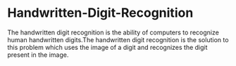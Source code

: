 # Handwritten-Digit-Recognition
The handwritten digit recognition is the ability of computers to recognize human handwritten digits.The handwritten digit recognition is the solution to this problem which uses the image of a digit and recognizes the digit present in the image.
